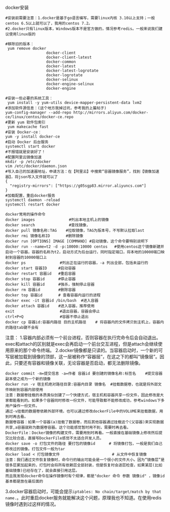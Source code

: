 docker安装
```shell
#安装前需要注意：1.docker是基于go语言编写，需要linux内核 3.10以上支持；一般centos 6.5以上就可以了，我用的centos 7.2。
#2.docker只有linux版本，Windows版本不是官方做的，情况参考redis。一般来说我们建议使用linux版的

#移除旧的版本：
 yum remove docker 
                  docker-client 
                  docker-client-latest 
                  docker-common 
                  docker-latest 
                  docker-latest-logrotate 
                  docker-logrotate 
                  docker-selinux 
                  docker-engine-selinux 
                  docker-engine

#安装一些必要的系统工具：
 yum install -y yum-utils device-mapper-persistent-data lvm2
#添加软件源信息：(这个地方我掉过坑，参考我的上篇帖子)
yum-config-manager --add-repo http://mirrors.aliyun.com/docker-ce/linux/centos/docker-ce.repo
#更新 yum 软件包索引
 yum makecache fast
#安装 Docker-ce：
yum -y install docker-ce
#启动 Docker 后台服务
systemctl start docker
#不报错就是安装好了！
#配置阿里云镜像加速
mkdir -p /etc/docker
vim /etc/docker/daemon.json
#写入自己的加速器地址，申请方法：在【阿里云】中搜索“容器镜像服务”，找到【镜像加速器】，将json写入文件就可以了
{
  "registry-mirrors": ["https://g05sgp83.mirror.aliyuncs.com"]
}
#加载配置，重启docker服务
systemctl daemon -reload
systemctl restart docker
```
    docker常用的操作命令
    docker images               #列出本地主机上的镜像
    docker search               #查找镜像，
    docker pull 镜像名称:TAG    #拉取镜像，TAG为版本号，不写默认拉取last
    docker rmi 镜像名称ID       #删除镜像
    docker run [OPTIONS] IMAGE [COMMAND] #启动镜像，这个命令要特别说明下
    docker run --name=t2 -d -p:10000:10000 centos   #使用centos这个镜像新建并启动一个容器，容器的名称为t2，启动方式为后台运行，同时指定端口，将本地的10000端口映射到容器的10000端口上
    docker ps               #列出正在运行的容器，-a 列出全部，包括未运行的
    docker start 容器ID     #启动容器
    docker restart 容器id   #重启容器
    docker stop 容器id      #停止容器
    docker kill 容器id      #强杀，强制停止容器
    docker rm 容器id        #删除容器
    docker top 容器id       # 查看容器内运行的进程
    docker exec -it 容器id /bin/bash  #进入容器
    docker attach 容器id    #进入容器，推荐使用
    exit                    #退出容器，容器会停止
    ctrl+P+Q                #容器不停止退出
    docker cp 容器id:容器内路径 目的主机路径    # 将容器内的文件拷贝到主机上，容器内的路径tab键不会有
注意：
1.容器内部必须有一个前台进程，否则容器在执行完命令后会自动退出。exec和attach的区别就是exec会再启动一个前台交互进程，但是attach会继续使用原来的那个命令终端。
2.docker镜像都是只读的。当容器启动时，一个新的可写层被加载到镜像的顶部，这一层被称作“容器层”，在这之下的都叫“镜像层”。因此，只要还有容器和镜像关联，无论容器是否启动，都无法删除镜像。

    docker commit -m=提交信息 -a=作者 容器id 要创建的镜像名称:标签名    #提交容器副本使之成为一个新的镜像
    docker run -v 宿主机绝对路径目录:容器内目录 镜像名  #挂载数据卷，也就是将外部文件映射到容器内部使用
    注意：数据卷挂载的本质类似创建了一个快捷方式，宿主机和容器共享一份文件，因此修改是大家都能看到的。如果多个容器同时修改一份文件，可能导致都不能修改成功，参考windows下多用户操作一份文件。
    通过-v挂载的数据卷依赖外部环境，也可以通过修改dockerFile中的VOLUME来挂载数据，用到时再去看。
    数据卷容器：如果一个容器(a)挂载了数据卷，而后其他容器通过挂载这个(父容器)来实现数据共享,a容器就称为数据卷容器。这个功能感觉暂时用不到，需要时再去看。
    DockerFile：Docker镜像的构建文件，需要用到时再看。一般直接在基础镜像上修改然后提交比较合适，直接写DockerFile感觉不太适合开发人员。
    docker save -o 打包文件的路径 要打包的镜像id      # 将镜像打包，一般是我们自己修改过的镜像。打包文件一般为tar
    docker load < 打包镜像文件                       # 从文件中恢复镜像
    注意：我们通过文件恢复镜像时，命令行的输出可能会是一个很小的文件大小。因为“镜像层”是很多层累加起来的，打包时会将所有依赖层全部封装，但是恢复时会逐层检查，如果某层(比如基础镜像)已经存在了，就会直接引用这层。
    而且我发现docker命令在操作镜像时有个规律，都是"docker 命令 参数 镜像id" ，镜像id基本都是放在最后面的
3.docker容器启动时，可能会提示`iptables: No chain/target/match by that name.`。此时重启docker服务就能解决这个问题，原理我也不知道。在使用redis镜像时遇到过这样的情况。